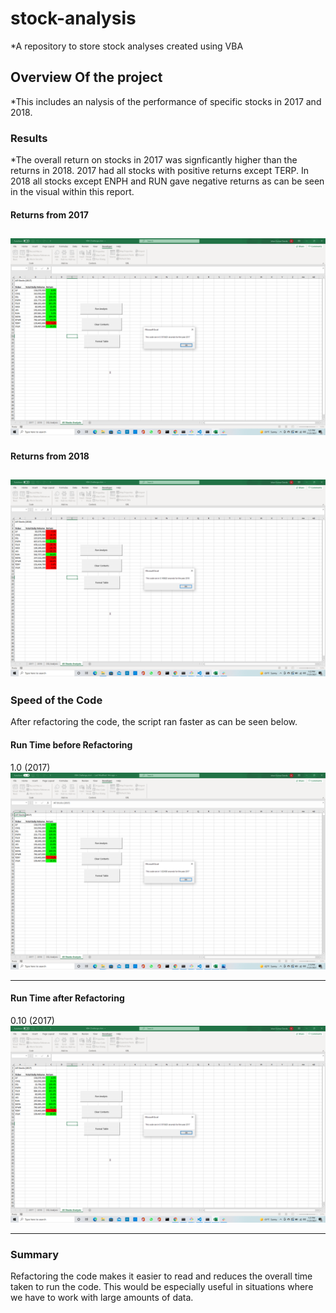 
# stock-analysis
*A repository to store stock analyses created using VBA
## Overview Of the project
*This includes an nalysis of the performance of specific stocks in 2017 and 2018.
### Results
*The overall return on stocks in 2017 was signficantly higher than the returns in 2018. 2017 had all stocks with positive returns except TERP. In 2018 all stocks except ENPH and RUN gave negative returns as can be seen in the visual within this report. 

#### Returns from 2017
![2017 Returns](https://github.com/ishan9220/stock-analysis/blob/main/VBA_Challenge_2017.png.png)
---
#### Returns from 2018
![2018 Returns](https://github.com/ishan9220/stock-analysis/blob/main/VBA_Challenge_2018.png.png)
---
### Speed of the Code
After refactoring the code, the script ran faster as can be seen below.
#### Run Time before Refactoring
1.0 (2017)
![Runtime before Refactoring](https://github.com/ishan9220/stock-analysis/blob/main/refactored%202017.png.png)

---
#### Run Time after Refactoring
0.10 (2017)
![Runtime after Refactoring](https://github.com/ishan9220/stock-analysis/blob/main/VBA_Challenge_2017.png.png)

---
### Summary
Refactoring the code makes it easier to read and reduces the overall time taken to run the code. This would be especially useful in situations where we have to work with large amounts of data. 
